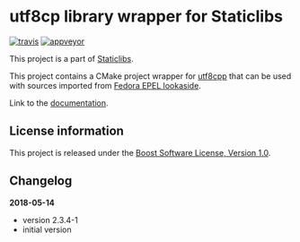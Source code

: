 utf8cp library wrapper for Staticlibs
=====================================

[![travis](https://travis-ci.org/staticlibs/external_utf8cpp.svg?branch=master)](https://travis-ci.org/staticlibs/external_utf8cpp)
[![appveyor](https://ci.appveyor.com/api/projects/status/github/staticlibs/external_utf8cpp?svg=true)](https://ci.appveyor.com/project/staticlibs/external-utf8cpp)

This project is a part of [Staticlibs](http://staticlibs.net/).

This project contains a CMake project wrapper for [utf8cpp](https://sourceforge.net/projects/utfcpp/) that
can be used with sources imported from [Fedora EPEL lookaside](https://github.com/staticlibs/lookaside_utf8cpp).

Link to the [documentation](http://utfcpp.sourceforge.net/).

License information
-------------------

This project is released under the [Boost Software License, Version 1.0](http://www.boost.org/LICENSE_1_0.txt).

Changelog
---------

**2018-05-14**
 * version 2.3.4-1
 * initial version
